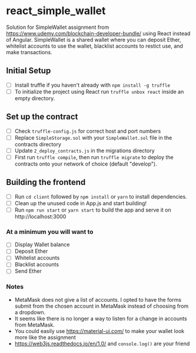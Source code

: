 # react_simple_wallet
Solution for SimpleWallet assignment from https://www.udemy.com/blockchain-developer-bundle/ using React instead of Angular. SimpleWallet is a shared wallet where you can deposit Ether, whitelist accounts to use the wallet, blacklist accounts to restict use, and make transactions.

## Initial Setup
- [ ] Install truffle if you haven't already with `npm install -g truffle`
- [ ] To initialize the project using React run `truffle unbox react` inside an empty directory.

## Set up the contract
- [ ] Check `truffle-config.js` for correct host and port numbers
- [ ] Replace `SimpleStorage.sol` with your `SimpleWallet.sol` file in the contracts directory
- [ ] Update `2_deploy_contracts.js` in the migrations directory
- [ ] First run `truffle compile`, then run `truffle migrate` to deploy the contracts onto your network of choice (default "develop").

## Building the frontend
- [ ] Run `cd client` followed by `npm install` or `yarn` to install dependencies.
- [ ] Clean up the unused code in App.js and start building! 
- [ ] Run `npm run start` or `yarn start` to build the app and serve it on http://localhost:3000

### At a minimum you will want to
- [ ] Display Wallet balance
- [ ] Deposit Ether
- [ ] Whitelist accounts
- [ ] Blacklist accounts
- [ ] Send Ether

### Notes
- MetaMask does not give a list of accounts. I opted to have the forms submit from the chosen account in MetaMask instead of choosing from a dropdown. 
- It seems like there is no longer a way to listen for a change in accounts from MetaMask.
- You could easily use https://material-ui.com/ to make your wallet look more like the assignment
- https://web3js.readthedocs.io/en/1.0/ and `console.log()` are your friend
